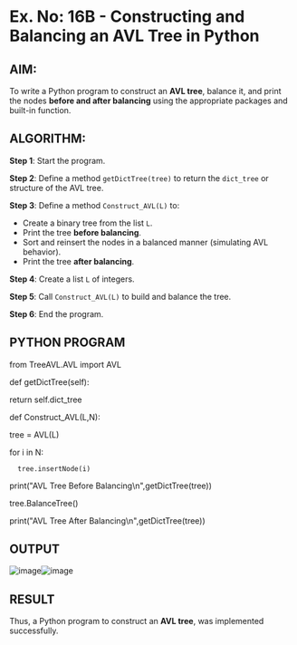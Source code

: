 # Ex. No: 16B - Constructing and Balancing an AVL Tree in Python

## AIM:
To write a Python program to construct an **AVL tree**, balance it, and print the nodes **before and after balancing** using the appropriate packages and built-in function.

## ALGORITHM:

**Step 1**: Start the program.

**Step 2**: Define a method `getDictTree(tree)` to return the `dict_tree` or structure of the AVL tree.

**Step 3**: Define a method `Construct_AVL(L)` to:
- Create a binary tree from the list `L`.
- Print the tree **before balancing**.
- Sort and reinsert the nodes in a balanced manner (simulating AVL behavior).
- Print the tree **after balancing**.

**Step 4**: Create a list `L` of integers.

**Step 5**: Call `Construct_AVL(L)` to build and balance the tree.

**Step 6**: End the program.


## PYTHON PROGRAM
from TreeAVL.AVL import AVL

def getDictTree(self):

 return self.dict_tree

def Construct_AVL(L,N):

  tree = AVL(L)
  
  for i in N:
  
      tree.insertNode(i)
      
  print("AVL Tree Before Balancing\n",getDictTree(tree))
  
  tree.BalanceTree()
  
  print("AVL Tree After Balancing\n",getDictTree(tree))

## OUTPUT
![image](https://github.com/user-attachments/assets/c0a2e0dc-3593-43e0-8e34-cba72034cfef)![image](https://github.com/user-attachments/assets/2095910d-1585-49f6-aa79-90ec5eda980b)


## RESULT
Thus, a Python program to construct an **AVL tree**, was implemented successfully.


